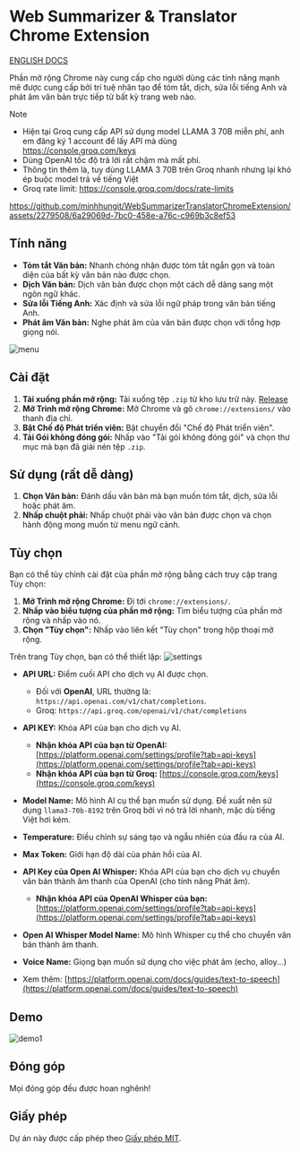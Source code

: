 # Web Summarizer & Translator Chrome Extension

[ENGLISH DOCS](https://github.com/minhhungit/WebSummarizerTranslatorChromeExtension/blob/main/README-EN.md)

Phần mở rộng Chrome này cung cấp cho người dùng các tính năng mạnh mẽ được cung cấp bởi trí tuệ nhân tạo để tóm tắt, dịch, sửa lỗi tiếng Anh và phát âm văn bản trực tiếp từ bất kỳ trang web nào.
> [!NOTE]
> - Hiện tại Groq cung cấp API sử dụng model LLAMA 3 70B miễn phí, anh em đăng ký 1 account để lấy API mà dùng https://console.groq.com/keys
> - Dùng OpenAI tốc độ trả lời rất chậm mà mất phí.
> - Thông tin thêm là, tuy dùng LLAMA 3 70B trên Groq nhanh nhưng lại khó ép buộc model trả về tiếng Việt
> - Groq rate limit: https://console.groq.com/docs/rate-limits



https://github.com/minhhungit/WebSummarizerTranslatorChromeExtension/assets/2279508/6a29069d-7bc0-458e-a76c-c969b3c8ef53

## Tính năng

- **Tóm tắt Văn bản:** Nhanh chóng nhận được tóm tắt ngắn gọn và toàn diện của bất kỳ văn bản nào được chọn.
- **Dịch Văn bản:** Dịch văn bản được chọn một cách dễ dàng sang một ngôn ngữ khác.
- **Sửa lỗi Tiếng Anh:** Xác định và sửa lỗi ngữ pháp trong văn bản tiếng Anh.
- **Phát âm Văn bản:** Nghe phát âm của văn bản được chọn với tổng hợp giọng nói.

![menu](https://github.com/minhhungit/WebSummarizerTranslatorChromeExtension/assets/2279508/bfc2e665-69fe-45e5-bb23-b7a0c58bcb96)

## Cài đặt

1. **Tải xuống phần mở rộng:** Tải xuống tệp `.zip` từ kho lưu trữ này. [Release](https://github.com/minhhungit/WebSummarizerTranslatorChromeExtension/releases)
2. **Mở Trình mở rộng Chrome:** Mở Chrome và gõ `chrome://extensions/` vào thanh địa chỉ.
3. **Bật Chế độ Phát triển viên:** Bật chuyển đổi "Chế độ Phát triển viên".
4. **Tải Gói không đóng gói:** Nhấp vào "Tải gói không đóng gói" và chọn thư mục mà bạn đã giải nén tệp `.zip`.

## Sử dụng (rất dễ dàng)

1. **Chọn Văn bản:** Đánh dấu văn bản mà bạn muốn tóm tắt, dịch, sửa lỗi hoặc phát âm.
2. **Nhấp chuột phải:** Nhấp chuột phải vào văn bản được chọn và chọn hành động mong muốn từ menu ngữ cảnh.

## Tùy chọn

Bạn có thể tùy chỉnh cài đặt của phần mở rộng bằng cách truy cập trang Tùy chọn:

1. **Mở Trình mở rộng Chrome:** Đi tới `chrome://extensions/`.
2. **Nhấp vào biểu tượng của phần mở rộng:** Tìm biểu tượng của phần mở rộng và nhấp vào nó.
3. **Chọn "Tùy chọn":** Nhấp vào liên kết "Tùy chọn" trong hộp thoại mở rộng.

Trên trang Tùy chọn, bạn có thể thiết lập:
![settings](https://github.com/minhhungit/WebSummarizerTranslatorChromeExtension/assets/2279508/cab02f16-922d-4193-9109-166a55685304)

- **API URL:** Điểm cuối API cho dịch vụ AI được chọn.
  - Đối với **OpenAI**, URL thường là: `https://api.openai.com/v1/chat/completions`.
  - Groq: `https://api.groq.com/openai/v1/chat/completions`

- **API KEY:** Khóa API của bạn cho dịch vụ AI.
    - **Nhận khóa API của bạn từ OpenAI:** [https://platform.openai.com/settings/profile?tab=api-keys](https://platform.openai.com/settings/profile?tab=api-keys)
    - **Nhận khóa API của bạn từ Groq:** [https://console.groq.com/keys](https://console.groq.com/keys)
- **Model Name:** Mô hình AI cụ thể bạn muốn sử dụng. Đề xuất nên sử dụng `llama3-70b-8192` trên Groq bởi vì nó trả lời nhanh, mặc dù tiếng Việt hơi kém.
- **Temperature:** Điều chỉnh sự sáng tạo và ngẫu nhiên của đầu ra của AI.
- **Max Token:** Giới hạn độ dài của phản hồi của AI.
- **API Key của Open AI Whisper:** Khóa API của bạn cho dịch vụ chuyển văn bản thành âm thanh của OpenAI (cho tính năng Phát âm).
    - **Nhận khóa API của OpenAI Whisper của bạn:** [https://platform.openai.com/settings/profile?tab=api-keys](https://platform.openai.com/settings/profile?tab=api-keys) 
- **Open AI Whisper Model Name:** Mô hình Whisper cụ thể cho chuyển văn bản thành âm thanh.
- **Voice Name:** Giọng bạn muốn sử dụng cho việc phát âm (echo, alloy...)
- Xem thêm: [https://platform.openai.com/docs/guides/text-to-speech](https://platform.openai.com/docs/guides/text-to-speech)

## Demo
![demo1](https://github.com/minhhungit/WebSummarizerTranslatorChromeExtension/assets/2279508/febbbd24-a87d-4a75-8046-a45a008980de)

## Đóng góp

Mọi đóng góp đều được hoan nghênh!

## Giấy phép

Dự án này được cấp phép theo [Giấy phép MIT](LICENSE).
